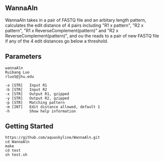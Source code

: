 ## WannaAln
WannaAln takes in a pair of FASTQ file and an arbitary length pattern, calculates the edit distance of 4 pairs including "R1 x pattern", "R2 x pattern", "R1 x ReverseComplement(pattern)" and "R2 x ReverseComplement(pattern)", and ou the reads to a pair of new FASTQ file if any of the 4 edit distances go below a threshold.

## Parameters
```
wannaAln
Ruibang Luo
rluo5@jhu.edu

-a [STR]   Input R1
-b [STR]   Input R2
-x [STR]   Output R1, gzipped
-y [STR]   Output R2, gzipped
-p [STR]   Matching pattern
-m [INT]   Edit distance allowed, default 1
-h         Show help information
```

## Getting Started
```
https://github.com/aquaskyline/WannaAln.git
cd WannaAln
make
cd test
sh test.sh
```
